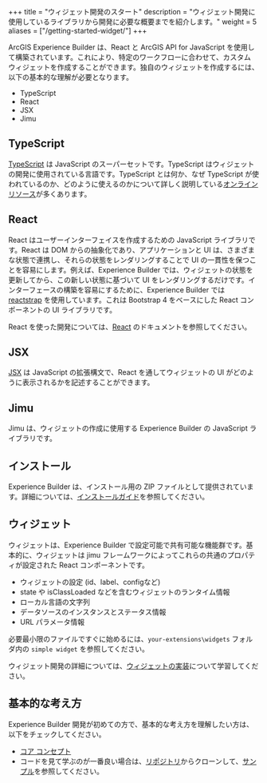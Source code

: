 +++
title = "ウィジェット開発のスタート"
description = "ウィジェット開発に使用しているライブラリから開発に必要な概要までを紹介します。"
weight = 5
aliases = ["/getting-started-widget/"]
+++

ArcGIS Experience Builder は、React と ArcGIS API for JavaScript を使用して構築されています。これにより、特定のワークフローに合わせて、カスタム ウィジェットを作成することができます。独自のウィジェットを作成するには、以下の基本的な理解が必要となります。

- TypeScript
- React
- JSX
- Jimu

## TypeScript

[TypeScript](https://www.typescriptlang.org/) は JavaScript のスーパーセットです。TypeScript はウィジェットの開発に使用されている言語です。TypeScript とは何か、なぜ TypeScript が使われているのか、どのように使えるのかについて詳しく説明している[オンラインリソース](https://www.sitepen.com/blog/update-the-definitive-typescript-guide/)が多くあります。

## React

React はユーザーインターフェイスを作成するための JavaScript ライブラリです。React は DOM からの抽象化であり、アプリケーションと UI は、さまざまな状態で連携し、それらの状態をレンダリングすることで UI の一貫性を保つことを容易にします。例えば、Experience Builder では、ウィジェットの状態を更新してから、この新しい状態に基づいて UI をレンダリングするだけです。インターフェースの構築を容易にするために、Experience Builder では [reactstrap](https://reactstrap.github.io/) を使用しています。これは Bootstrap 4 をベースにした React コンポーネントの UI ライブラリです。

React を使った開発については、[React](https://reactjs.org/) のドキュメントを参照してください。

## JSX

[JSX](https://reactjs.org/docs/introducing-jsx.html) は JavaScript の拡張構文で、React を通してウィジェットの UI がどのように表示されるかを記述することができます。

## Jimu
Jimu は、ウィジェットの作成に使用する Experience Builder の JavaScript ライブラリです。

## インストール
Experience Builder は、インストール用の ZIP ファイルとして提供されています。詳細については、[インストールガイド](../../install-guide)を参照してください。

## ウィジェット
ウィジェットは、Experience Builder で設定可能で共有可能な機能群です。基本的に、ウィジェットは jimu フレームワークによってこれらの共通のプロパティが設定された React コンポーネントです。

- ウィジェットの設定 (id、label、configなど)
- state や isClassLoaded などを含むウィジェットのランタイム情報
- ローカル言語の文字列
- データソースのインスタンスとステータス情報
- URL パラメータ情報

必要最小限のファイルですぐに始めるには、`your-extensions\widgets` フォルダ内の `simple widget` を参照してください。

ウィジェット開発の詳細については、[ウィジェットの実装](https://developers.arcgis.com/experience-builder/guide/extend-base-widget)について学習してください。

## 基本的な考え方
Experience Builder 開発が初めての方で、基本的な考え方を理解したい方は、以下をチェックしてください。

- [コア コンセプト](https://developers.arcgis.com/experience-builder/guide/core-concepts)
- コードを見て学ぶのが一番良い場合は、[リポジトリ](https://github.com/esri/arcgis-experience-builder-sdk-resources)からクローンして、[サンプル](https://developers.arcgis.com/experience-builder/sample-code/)を参照してください。

